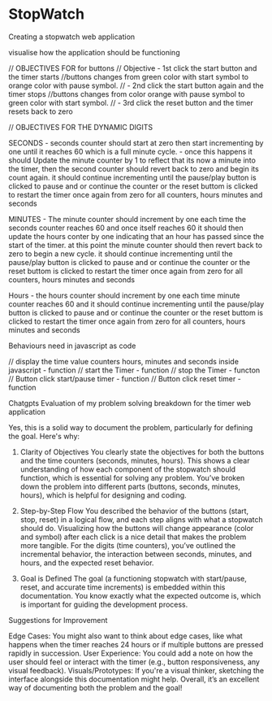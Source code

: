 # StopWatch
 Creating a stopwatch web application

 visualise how the application should be functioning

// OBJECTIVES FOR for buttons
// Objective - 1st click the start button and the timer starts
                   //buttons changes from  green color with start symbol to orange color with pause symbol.
//           - 2nd click the start button again and the timer stops
                  //buttons changes from color orange with pause symbol to green color with start symbol.
//           - 3rd click the reset button and the timer resets back to zero



// OBJECTIVES FOR THE DYNAMIC DIGITS 

SECONDS - seconds counter should start at zero then start incrementing by one until it reaches 60 which  is a full minute cycle. 
        - once this happens it should Update the minute counter by 1 to reflect that its now a minute into the timer, then the second counter 
          should revert back to zero and begin its count again. it should continue incrementing until the pause/play button is clicked
          to pause and or continue the counter or the reset buttom is clicked to restart the timer once again from zero for all counters, hours minutes and seconds

MINUTES - The minute counter should increment by one each time the seconds counter reaches 60 and once itself reaches 60 it should then update
          the hours conter by one indicating that an hour has passed since the start of the timer. at this point the minute counter should then revert back to
          zero to begin a new cycle. it should continue incrementing until the pause/play button is clicked
          to pause and or continue the counter or the reset buttom is clicked to restart the timer once again from zero for all counters, hours minutes and seconds

Hours   - the hours counter should increment by one each time minute counter reaches 60 and it should continue incrementing until the pause/play button is clicked
          to pause and or continue the counter or the reset buttom is clicked to restart the timer once again from zero for all counters, hours minutes and seconds


Behaviours need in javascript as code

// display the time value counters hours, minutes and seconds inside javascript  - function
// start the Timer - function
// stop the Timer - functon
// Button click start/pause timer  - function
// Button click reset timer  - function




Chatgpts Evaluation of my problem solving breakdown for the timer web application

Yes, this is a solid way to document the problem, particularly for defining the goal. Here's why:

1. Clarity of Objectives
You clearly state the objectives for both the buttons and the time counters (seconds, minutes, hours). This shows a clear understanding of how each component of the stopwatch should function, which is essential for solving any problem.
You’ve broken down the problem into different parts (buttons, seconds, minutes, hours), which is helpful for designing and coding.

2. Step-by-Step Flow
You described the behavior of the buttons (start, stop, reset) in a logical flow, and each step aligns with what a stopwatch should do. Visualizing how the buttons will change appearance (color and symbol) after each click is a nice detail that makes the problem more tangible.
For the digits (time counters), you’ve outlined the incremental behavior, the interaction between seconds, minutes, and hours, and the expected reset behavior.

3. Goal is Defined
The goal (a functioning stopwatch with start/pause, reset, and accurate time increments) is embedded within this documentation. You know exactly what the expected outcome is, which is important 
for guiding the development process.

Suggestions for Improvement

Edge Cases: You might also want to think about edge cases, like what happens when the timer reaches 24 hours or if multiple buttons are pressed rapidly in succession.
User Experience: You could add a note on how the user should feel or interact with the timer (e.g., button responsiveness, any visual feedback).
Visuals/Prototypes: If you're a visual thinker, sketching the interface alongside this documentation might help.
Overall, it’s an excellent way of documenting both the problem and the goal!